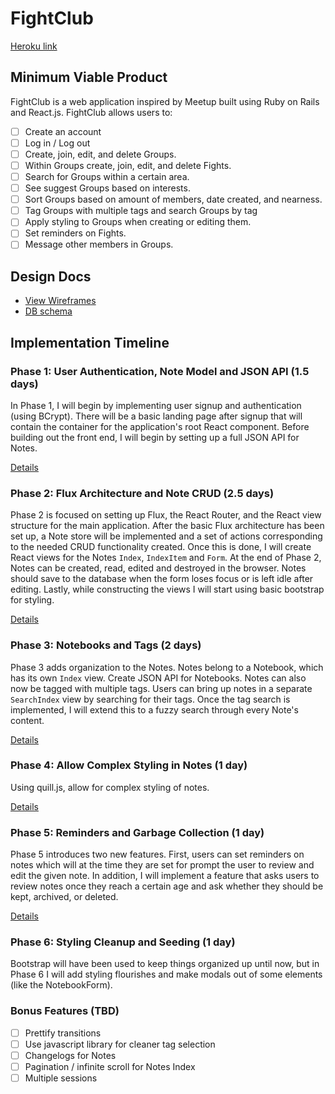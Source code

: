 # FightClub

[Heroku link][heroku] 

[heroku]: http://www.herokuapp.com

## Minimum Viable Product

FightClub is a web application inspired by Meetup built using Ruby on Rails
and React.js. FightClub allows users to:

<!-- This is a Markdown checklist. Use it to keep track of your progress! -->

- [ ] Create an account
- [ ] Log in / Log out
- [ ] Create, join, edit, and delete Groups.
- [ ] Within Groups create, join, edit, and delete Fights.
- [ ] Search for Groups within a certain area.
- [ ] See suggest Groups based on interests.
- [ ] Sort Groups based on amount of members, date created, and nearness.
- [ ] Tag Groups with multiple tags and search Groups by tag
- [ ] Apply styling to Groups when creating or editing them.
- [ ] Set reminders on Fights.
- [ ] Message other members in Groups.

## Design Docs
* [View Wireframes][view]
* [DB schema][schema]

[view]: ./docs/views.md
[schema]: ./docs/schema.md

## Implementation Timeline

### Phase 1: User Authentication, Note Model and JSON API (1.5 days)

In Phase 1, I will begin by implementing user signup and authentication (using
BCrypt). There will be a basic landing page after signup that will contain the
container for the application's root React component. Before building out the
front end, I will begin by setting up a full JSON API for Notes.

[Details][phase-one]

### Phase 2: Flux Architecture and Note CRUD (2.5 days)

Phase 2 is focused on setting up Flux, the React Router, and the React view
structure for the main application. After the basic Flux architecture has been
set up, a Note store will be implemented and a set of actions corresponding to
the needed CRUD functionality created. Once this is done, I will create React
views for the Notes `Index`, `IndexItem` and `Form`. At the end of Phase 2,
Notes can be created, read, edited and destroyed in the browser. Notes should
save to the database when the form loses focus or is left idle after editing.
Lastly, while constructing the views I will start using basic bootstrap for
styling.

[Details][phase-two]

### Phase 3: Notebooks and Tags (2 days)

Phase 3 adds organization to the Notes. Notes belong to a Notebook, which has
its own `Index` view. Create JSON API for Notebooks. Notes can also now be
tagged with multiple tags. Users can bring up notes in a separate `SearchIndex`
view by searching for their tags. Once the tag search is implemented, I will
extend this to a fuzzy search through every Note's content.

[Details][phase-three]

### Phase 4: Allow Complex Styling in Notes (1 day)

Using quill.js, allow for complex styling of notes.

[Details][phase-four]

### Phase 5: Reminders and Garbage Collection (1 day)

Phase 5 introduces two new features. First, users can set reminders on notes
which will at the time they are set for prompt the user to review and edit the
given note. In addition, I will implement a feature that asks users to review
notes once they reach a certain age and ask whether they should be kept,
archived, or deleted.

[Details][phase-five]

### Phase 6: Styling Cleanup and Seeding (1 day)

Bootstrap will have been used to keep things organized up until now, but in
Phase 6 I will add styling flourishes and make modals out of some elements (like
the NotebookForm).

### Bonus Features (TBD)
- [ ] Prettify transitions
- [ ] Use javascript library for cleaner tag selection
- [ ] Changelogs for Notes
- [ ] Pagination / infinite scroll for Notes Index
- [ ] Multiple sessions

[phase-one]: ./docs/phases/phase1.md
[phase-two]: ./docs/phases/phase2.md
[phase-three]: ./docs/phases/phase3.md
[phase-four]: ./docs/phases/phase4.md
[phase-five]: ./docs/phases/phase5.md
